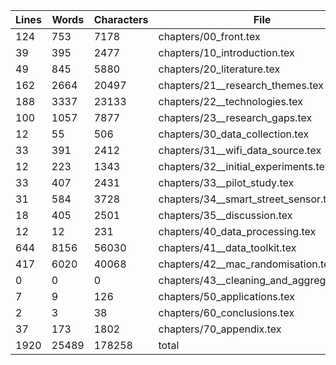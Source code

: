 Lines|Words|Characters|File
---|---|---|---
124|753|7178|chapters/00_front.tex
39|395|2477|chapters/10_introduction.tex
49|845|5880|chapters/20_literature.tex
162|2664|20497|chapters/21__research_themes.tex
188|3337|23133|chapters/22__technologies.tex
100|1057|7877|chapters/23__research_gaps.tex
12|55|506|chapters/30_data_collection.tex
33|391|2412|chapters/31__wifi_data_source.tex
12|223|1343|chapters/32__initial_experiments.tex
33|407|2431|chapters/33__pilot_study.tex
31|584|3728|chapters/34__smart_street_sensor.tex
18|405|2501|chapters/35__discussion.tex
12|12|231|chapters/40_data_processing.tex
644|8156|56030|chapters/41__data_toolkit.tex
417|6020|40068|chapters/42__mac_randomisation.tex
0|0|0|chapters/43__cleaning_and_aggregation.tex
7|9|126|chapters/50_applications.tex
2|3|38|chapters/60_conclusions.tex
37|173|1802|chapters/70_appendix.tex
1920|25489|178258|total
